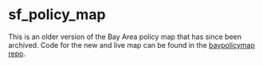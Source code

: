 # sf_policy_map

This is an older version of the Bay Area policy map that has since been archived. Code for the new and live map can be found in the [baypolicymap repo](https://github.com/cci-ucb/baypolicymap).
